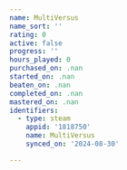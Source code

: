 ```yaml
---
name: MultiVersus
name_sort: ''
rating: 0
active: false
progress: ''
hours_played: 0
purchased_on: .nan
started_on: .nan
beaten_on: .nan
completed_on: .nan
mastered_on: .nan
identifiers:
  - type: steam
    appid: '1818750'
    name: MultiVersus
    synced_on: '2024-08-30'

---
```

